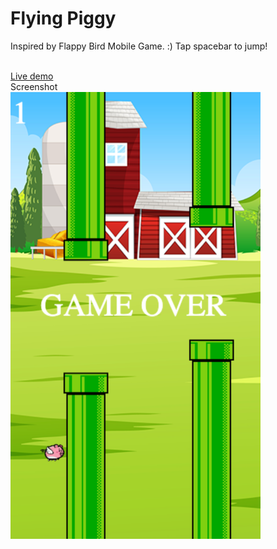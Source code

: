 # Flying Piggy
Inspired by Flappy Bird Mobile Game. :) Tap spacebar to jump!<br><br>

<a href="https://peppy-faloodeh-db84ca.netlify.app/">Live demo</a><br>
Screenshot<br>
<img src="https://github.com/davidphamm/flying-piggy/blob/main/flyingpiggy.png?raw=true" width=400>

